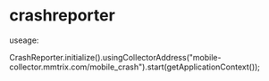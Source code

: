 # crashreporter

useage: 

CrashReporter.initialize().usingCollectorAddress("mobile-collector.mmtrix.com/mobile_crash").start(getApplicationContext());

